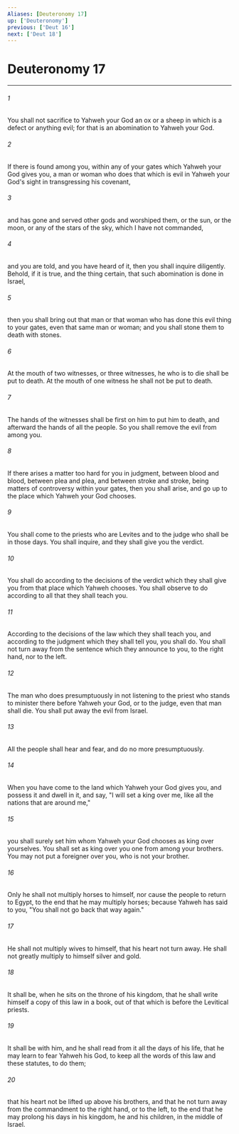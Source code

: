 ```yaml
---
Aliases: [Deuteronomy 17]
up: ['Deuteronomy']
previous: ['Deut 16']
next: ['Deut 18']
---
```

# Deuteronomy 17
***





###### 1 

You shall not sacrifice to Yahweh your God an ox or a sheep in which is a defect or anything evil; for that is an abomination to Yahweh your God. 



###### 2 

If there is found among you, within any of your gates which Yahweh your God gives you, a man or woman who does that which is evil in Yahweh your God's sight in transgressing his covenant, 



###### 3 

and has gone and served other gods and worshiped them, or the sun, or the moon, or any of the stars of the sky, which I have not commanded, 



###### 4 

and you are told, and you have heard of it, then you shall inquire diligently. Behold, if it is true, and the thing certain, that such abomination is done in Israel, 



###### 5 

then you shall bring out that man or that woman who has done this evil thing to your gates, even that same man or woman; and you shall stone them to death with stones. 



###### 6 

At the mouth of two witnesses, or three witnesses, he who is to die shall be put to death. At the mouth of one witness he shall not be put to death. 



###### 7 

The hands of the witnesses shall be first on him to put him to death, and afterward the hands of all the people. So you shall remove the evil from among you. 



###### 8 

If there arises a matter too hard for you in judgment, between blood and blood, between plea and plea, and between stroke and stroke, being matters of controversy within your gates, then you shall arise, and go up to the place which Yahweh your God chooses. 



###### 9 

You shall come to the priests who are Levites and to the judge who shall be in those days. You shall inquire, and they shall give you the verdict. 



###### 10 

You shall do according to the decisions of the verdict which they shall give you from that place which Yahweh chooses. You shall observe to do according to all that they shall teach you. 



###### 11 

According to the decisions of the law which they shall teach you, and according to the judgment which they shall tell you, you shall do. You shall not turn away from the sentence which they announce to you, to the right hand, nor to the left. 



###### 12 

The man who does presumptuously in not listening to the priest who stands to minister there before Yahweh your God, or to the judge, even that man shall die. You shall put away the evil from Israel. 



###### 13 

All the people shall hear and fear, and do no more presumptuously. 



###### 14 

When you have come to the land which Yahweh your God gives you, and possess it and dwell in it, and say, "I will set a king over me, like all the nations that are around me," 



###### 15 

you shall surely set him whom Yahweh your God chooses as king over yourselves. You shall set as king over you one from among your brothers. You may not put a foreigner over you, who is not your brother. 



###### 16 

Only he shall not multiply horses to himself, nor cause the people to return to Egypt, to the end that he may multiply horses; because Yahweh has said to you, "You shall not go back that way again." 



###### 17 

He shall not multiply wives to himself, that his heart not turn away. He shall not greatly multiply to himself silver and gold. 



###### 18 

It shall be, when he sits on the throne of his kingdom, that he shall write himself a copy of this law in a book, out of that which is before the Levitical priests. 



###### 19 

It shall be with him, and he shall read from it all the days of his life, that he may learn to fear Yahweh his God, to keep all the words of this law and these statutes, to do them; 



###### 20 

that his heart not be lifted up above his brothers, and that he not turn away from the commandment to the right hand, or to the left, to the end that he may prolong his days in his kingdom, he and his children, in the middle of Israel.

